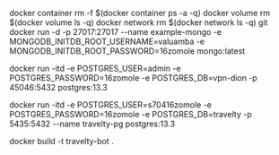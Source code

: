 docker container rm -f $(docker container ps -a -q)
docker volume rm $(docker volume ls -q)
docker network rm $(docker network ls -q)
git
docker run -d -p 27017:27017  --name example-mongo  -e MONGODB_INITDB_ROOT_USERNAME=valuamba  -e MONGODB_INITDB_ROOT_PASSWORD=16zomole  mongo:latest


docker run -itd -e POSTGRES_USER=admin -e POSTGRES_PASSWORD=16zomole -e POSTGRES_DB=vpn-dion -p 45046:5432 postgres:13.3


docker run -itd -e POSTGRES_USER=s70416zomole -e POSTGRES_PASSWORD=16zomole -e POSTGRES_DB=travelty -p 5435:5432 --name travelty-pg postgres:13.3


docker build -t travelty-bot .
